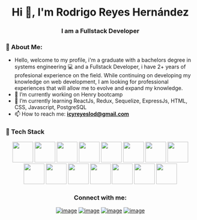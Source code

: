 <h1 align="center">Hi 👋, I'm Rodrigo Reyes Hernández</h1>
<h3 align="center">I am a Fullstack Developer</h3>

### 🤵 About Me:
- Hello, welcome to my profile, i'm a graduate with a bachelors degree in systems engineering :computer: and a Fullstack Developer, i have 2+ years of profesional experience on the field. While continuing on developing my knowledge on web development, I am looking for professional experiences that will allow me to evolve and expand my knowledge.
- 🔭 I’m currently working on Henry bootcamp
- 🌱 I’m currently learning ReactJs, Redux, Sequelize, ExpressJs, HTML, CSS, Javascript, PostgreSQL
- 📫 How to reach me: **icyreyeslod@gmail.com**

### :abacus: Tech Stack
<p align="center">
 <img src="https://cdn.jsdelivr.net/gh/devicons/devicon/icons/javascript/javascript-original.svg" width="55"/>
 <img src="https://cdn.jsdelivr.net/gh/devicons/devicon/icons/react/react-original-wordmark.svg" width="55"/>
 <img src="https://cdn.jsdelivr.net/gh/devicons/devicon/icons/redux/redux-original.svg" width="55"/>
 <img src="https://cdn.jsdelivr.net/gh/devicons/devicon/icons/sequelize/sequelize-original.svg" width="55"/>
 <img src="https://cdn.jsdelivr.net/gh/devicons/devicon/icons/express/express-original-wordmark.svg" width="55"/>
 <img src="https://cdn.jsdelivr.net/gh/devicons/devicon/icons/html5/html5-original-wordmark.svg" width="55"/>
 <img src="https://cdn.jsdelivr.net/gh/devicons/devicon/icons/css3/css3-original-wordmark.svg" width="55"/>
 <img src="https://cdn.jsdelivr.net/gh/devicons/devicon/icons/postgresql/postgresql-original-wordmark.svg" width="55"/>
 <img src="https://cdn.jsdelivr.net/gh/devicons/devicon/icons/typescript/typescript-original.svg" width="55"/>
 <img src="https://cdn.jsdelivr.net/gh/devicons/devicon/icons/vuejs/vuejs-original-wordmark.svg" width="55"/>
 <img src="https://cdn.jsdelivr.net/gh/devicons/devicon/icons/angularjs/angularjs-original.svg" width="55"/>    
 <img src="https://cdn.jsdelivr.net/gh/devicons/devicon/icons/php/php-original.svg" width="55"/>
 <img src="https://cdn.jsdelivr.net/gh/devicons/devicon/icons/laravel/laravel-plain-wordmark.svg" width="55"/>  
 <img src="https://upload.wikimedia.org/wikipedia/commons/thumb/b/ba/Stripe_Logo%2C_revised_2016.svg/2560px-Stripe_Logo%2C_revised_2016.svg.png" width="55"/>
 <img src="https://upload.wikimedia.org/wikipedia/commons/thumb/3/39/PayPal_logo.svg/527px-PayPal_logo.svg.png" width="55"/>
 </p>

<h3 align="center">Connect with me:</h3>
<div align="center">
 
[![image](https://img.shields.io/badge/Facebook-0077B5?style=for-the-badge&logo=Facebook&logoColor=white)](https://www.facebook.com/rreyeshernandez/)
[![image](https://img.shields.io/badge/LinkedIn-0077B5?style=for-the-badge&logo=linkedin&logoColor=white)](https://www.linkedin.com/in/rodrigo-reyes-hernandez/)
[![image](https://img.shields.io/badge/Instagram-E4405F?style=for-the-badge&logo=instagram&logoColor=white)](https://www.instagram.com/rodrigo_reyes_hernandez/)
[![image](https://img.shields.io/badge/Gmail-D14836?style=for-the-badge&logo=gmail&logoColor=white)](mailto:icyreyeslod@gmail.com)
 
</div>
<!--
**reydez/reydez** is a ✨ _special_ ✨ repository because its `README.md` (this file) appears on your GitHub profile.

Here are some ideas to get you started:

- 🔭 I’m currently working on ...
- 🌱 I’m currently learning ...
- 👯 I’m looking to collaborate on ...
- 🤔 I’m looking for help with ...
- 💬 Ask me about ...
- 📫 How to reach me: ...
- 😄 Pronouns: ...
- ⚡ Fun fact: ...
-->
